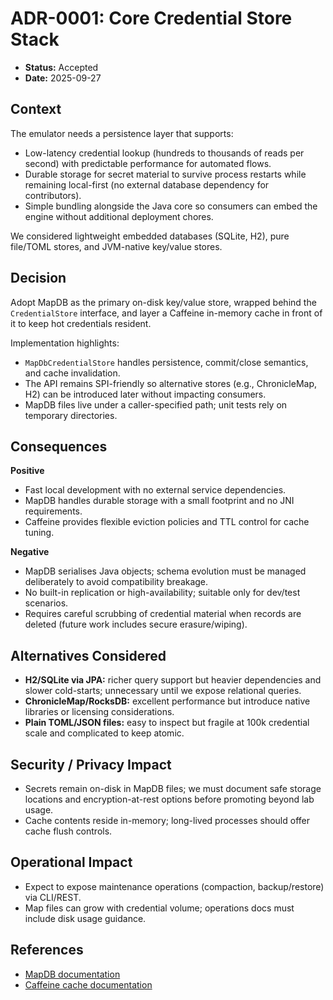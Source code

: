 # ADR-0001: Core Credential Store Stack

- **Status:** Accepted
- **Date:** 2025-09-27

## Context

The emulator needs a persistence layer that supports:
- Low-latency credential lookup (hundreds to thousands of reads per second) with predictable performance for automated flows.
- Durable storage for secret material to survive process restarts while remaining local-first (no external database dependency for contributors).
- Simple bundling alongside the Java core so consumers can embed the engine without additional deployment chores.

We considered lightweight embedded databases (SQLite, H2), pure file/TOML stores, and JVM-native key/value stores.

## Decision

Adopt MapDB as the primary on-disk key/value store, wrapped behind the `CredentialStore` interface, and layer a Caffeine in-memory cache in front of it to keep hot credentials resident.

Implementation highlights:
- `MapDbCredentialStore` handles persistence, commit/close semantics, and cache invalidation.
- The API remains SPI-friendly so alternative stores (e.g., ChronicleMap, H2) can be introduced later without impacting consumers.
- MapDB files live under a caller-specified path; unit tests rely on temporary directories.

## Consequences

**Positive**
- Fast local development with no external service dependencies.
- MapDB handles durable storage with a small footprint and no JNI requirements.
- Caffeine provides flexible eviction policies and TTL control for cache tuning.

**Negative**
- MapDB serialises Java objects; schema evolution must be managed deliberately to avoid compatibility breakage.
- No built-in replication or high-availability; suitable only for dev/test scenarios.
- Requires careful scrubbing of credential material when records are deleted (future work includes secure erasure/wiping).

## Alternatives Considered

- **H2/SQLite via JPA:** richer query support but heavier dependencies and slower cold-starts; unnecessary until we expose relational queries.
- **ChronicleMap/RocksDB:** excellent performance but introduce native libraries or licensing considerations.
- **Plain TOML/JSON files:** easy to inspect but fragile at 100k credential scale and complicated to keep atomic.

## Security / Privacy Impact

- Secrets remain on-disk in MapDB files; we must document safe storage locations and encryption-at-rest options before promoting beyond lab usage.
- Cache contents reside in-memory; long-lived processes should offer cache flush controls.

## Operational Impact

- Expect to expose maintenance operations (compaction, backup/restore) via CLI/REST.
- Map files can grow with credential volume; operations docs must include disk usage guidance.

## References

- [MapDB documentation](https://github.com/jankotek/mapdb)
- [Caffeine cache documentation](https://github.com/ben-manes/caffeine/wiki)
